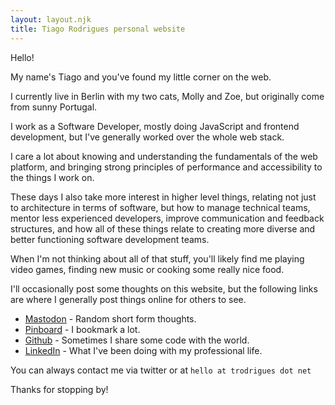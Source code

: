 ```yaml
---
layout: layout.njk
title: Tiago Rodrigues personal website
---
```


Hello!

My name's Tiago and you've found my little corner on the web.

I currently live in Berlin with my two cats, Molly and Zoe, but originally come from sunny Portugal.

I work as a Software Developer, mostly doing JavaScript and frontend development, but I've generally worked over the whole web stack.

I care a lot about knowing and understanding the fundamentals of the web platform, and bringing strong principles of performance and accessibility to the things I work on.

These days I also take more interest in higher level things, relating not just to architecture in terms of software, but how to manage technical teams, mentor less experienced developers, improve communication and feedback structures, and how all of these things relate to creating more diverse and better functioning software development teams.

When I'm not thinking about all of that stuff, you'll likely find me playing video games, finding new music or cooking some really nice food.

I'll occasionally post some thoughts on this website, but the following links are where I generally post things online for others to see.

* [Mastodon](https://icosahedron.website/@trodrigues) - Random short form thoughts.
* [Pinboard](https://pinboard.in/u:trodrigues) - I bookmark a lot.
* [Github](https://github.com/trodrigues) - Sometimes I share some code with the world.
* [LinkedIn](https://www.linkedin.com/in/tmcrodrigues/) - What I've been doing with my professional life.

You can always contact me via twitter or at `hello at trodrigues dot net`

Thanks for stopping by!

